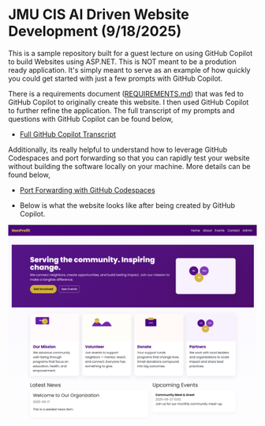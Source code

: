 # JMU CIS AI Driven Website Development (9/18/2025)

This is a sample repository built for a guest lecture on using GitHub Copilot to build Websites using ASP.NET.  This is NOT meant to be a prodution ready application.  It's simply meant to serve as an example of how quickly you could get started with just a few prompts with GitHub Copilot.

There is a requirements document ([REQUIREMENTS.md](assets/REQUIREMENTS.md)) that was fed to GitHub Copilot to originally create this website.  I then used GitHub Copilot to further refine the application.  The full transcript of my prompts and questions with GitHub Copilot can be found below,

* [Full GitHub Copilot Transcript](assets/COPILOT_TRANSCRIPT.md)

Additionally, its really helpful to understand how to leverage GitHub Codespaces and port forwarding so that you can rapidly test your website without building the software locally on your machine.  More details can be found below,

* [Port Forwarding with GitHub Codespaces](https://docs.github.com/en/codespaces/developing-in-a-codespace/forwarding-ports-in-your-codespace)

* Below is what the website looks like after being created by GitHub Copilot.

![Sample Website](assets/images/WebsiteSample.png)
